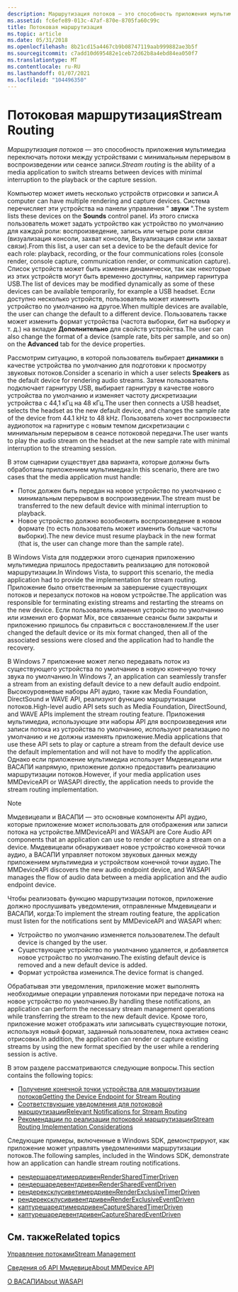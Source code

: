 ```yaml
---
description: Маршрутизация потоков — это способность приложения мультимедиа переключать потоки между устройствами с минимальным перерывом в воспроизведении или сеансе записи.
ms.assetid: fc6efe89-013c-47af-870e-8705fa60c99c
title: Потоковая маршрутизация
ms.topic: article
ms.date: 05/31/2018
ms.openlocfilehash: 8b21cd15a4467cb9b08747119aab999882ae3b5f
ms.sourcegitcommit: c7add10d695482e1ceb72d62b8a4ebd84ea050f7
ms.translationtype: MT
ms.contentlocale: ru-RU
ms.lasthandoff: 01/07/2021
ms.locfileid: "104496350"
---
```

# <a name="stream-routing"></a><span data-ttu-id="5c6ac-103">Потоковая маршрутизация</span><span class="sxs-lookup"><span data-stu-id="5c6ac-103">Stream Routing</span></span>

<span data-ttu-id="5c6ac-104">*Маршрутизация потоков* — это способность приложения мультимедиа переключать потоки между устройствами с минимальным перерывом в воспроизведении или сеансе записи.</span><span class="sxs-lookup"><span data-stu-id="5c6ac-104">*Stream routing* is the ability of a media application to switch streams between devices with minimal interruption to the playback or the capture session.</span></span>

<span data-ttu-id="5c6ac-105">Компьютер может иметь несколько устройств отрисовки и записи.</span><span class="sxs-lookup"><span data-stu-id="5c6ac-105">A computer can have multiple rendering and capture devices.</span></span> <span data-ttu-id="5c6ac-106">Система перечисляет эти устройства на панели управления " **звуки** ".</span><span class="sxs-lookup"><span data-stu-id="5c6ac-106">The system lists these devices on the **Sounds** control panel.</span></span> <span data-ttu-id="5c6ac-107">Из этого списка пользователь может задать устройство как устройство по умолчанию для каждой роли: воспроизведение, запись или четыре роли связи (визуализация консоли, захват консоли, Визуализация связи или захват связи).</span><span class="sxs-lookup"><span data-stu-id="5c6ac-107">From this list, a user can set a device to be the default device for each role: playback, recording, or the four communications roles (console render, console capture, communication render, or communication capture).</span></span> <span data-ttu-id="5c6ac-108">Список устройств может быть изменен динамически, так как некоторые из этих устройств могут быть временно доступны, например гарнитура USB.</span><span class="sxs-lookup"><span data-stu-id="5c6ac-108">The list of devices may be modified dynamically as some of these devices can be available temporarily, for example a USB headset.</span></span> <span data-ttu-id="5c6ac-109">Если доступно несколько устройств, пользователь может изменить устройство по умолчанию на другое.</span><span class="sxs-lookup"><span data-stu-id="5c6ac-109">When multiple devices are available, the user can change the default to a different device.</span></span> <span data-ttu-id="5c6ac-110">Пользователь также может изменить формат устройства (частота выборки, бит на выборку и т. д.) на вкладке **Дополнительно** для свойств устройства.</span><span class="sxs-lookup"><span data-stu-id="5c6ac-110">The user can also change the format of a device (sample rate, bits per sample, and so on) on the **Advanced** tab for the device properties.</span></span>

<span data-ttu-id="5c6ac-111">Рассмотрим ситуацию, в которой пользователь выбирает **динамики** в качестве устройства по умолчанию для подготовки к просмотру звуковых потоков.</span><span class="sxs-lookup"><span data-stu-id="5c6ac-111">Consider a scenario in which a user selects **Speakers** as the default device for rendering audio streams.</span></span> <span data-ttu-id="5c6ac-112">Затем пользователь подключает гарнитуру USB, выбирает гарнитуру в качестве нового устройства по умолчанию и изменяет частоту дискретизации устройства с 44,1 кГц на 48 кГц.</span><span class="sxs-lookup"><span data-stu-id="5c6ac-112">The user then connects a USB headset, selects the headset as the new default device, and changes the sample rate of the device from 44.1 kHz to 48 kHz.</span></span> <span data-ttu-id="5c6ac-113">Пользователь хочет воспроизвести аудиопоток на гарнитуре с новым темпом дискретизации с минимальным перерывом в сеансе потоковой передачи.</span><span class="sxs-lookup"><span data-stu-id="5c6ac-113">The user wants to play the audio stream on the headset at the new sample rate with minimal interruption to the streaming session.</span></span>

<span data-ttu-id="5c6ac-114">В этом сценарии существует два варианта, которые должны быть обработаны приложением мультимедиа:</span><span class="sxs-lookup"><span data-stu-id="5c6ac-114">In this scenario, there are two cases that the media application must handle:</span></span>

-   <span data-ttu-id="5c6ac-115">Поток должен быть передан на новое устройство по умолчанию с минимальным перерывом в воспроизведении.</span><span class="sxs-lookup"><span data-stu-id="5c6ac-115">The stream must be transferred to the new default device with minimal interruption to playback.</span></span>
-   <span data-ttu-id="5c6ac-116">Новое устройство должно возобновить воспроизведение в новом формате (то есть пользователь может изменить больше частоты выборки).</span><span class="sxs-lookup"><span data-stu-id="5c6ac-116">The new device must resume playback in the new format (that is, the user can change more than the sample rate).</span></span>

<span data-ttu-id="5c6ac-117">В Windows Vista для поддержки этого сценария приложению мультимедиа пришлось предоставить реализацию для потоковой маршрутизации.</span><span class="sxs-lookup"><span data-stu-id="5c6ac-117">In Windows Vista, to support this scenario, the media application had to provide the implementation for stream routing.</span></span> <span data-ttu-id="5c6ac-118">Приложение было ответственным за завершение существующих потоков и перезапуск потоков на новом устройстве.</span><span class="sxs-lookup"><span data-stu-id="5c6ac-118">The application was responsible for terminating existing streams and restarting the streams on the new device.</span></span> <span data-ttu-id="5c6ac-119">Если пользователь изменил устройство по умолчанию или изменил его формат Mix, все связанные сеансы были закрыты и приложению пришлось бы справиться с восстановлением.</span><span class="sxs-lookup"><span data-stu-id="5c6ac-119">If the user changed the default device or its mix format changed, then all of the associated sessions were closed and the application had to handle the recovery.</span></span>

<span data-ttu-id="5c6ac-120">В Windows 7 приложение может легко передавать поток из существующего устройства по умолчанию в новую конечную точку звука по умолчанию.</span><span class="sxs-lookup"><span data-stu-id="5c6ac-120">In Windows 7, an application can seamlessly transfer a stream from an existing default device to a new default audio endpoint.</span></span> <span data-ttu-id="5c6ac-121">Высокоуровневые наборы API аудио, такие как Media Foundation, DirectSound и WAVE API, реализуют функцию маршрутизации потоков.</span><span class="sxs-lookup"><span data-stu-id="5c6ac-121">High-level audio API sets such as Media Foundation, DirectSound, and WAVE APIs implement the stream routing feature.</span></span> <span data-ttu-id="5c6ac-122">Приложения мультимедиа, использующие эти наборы API для воспроизведения или записи потока из устройства по умолчанию, используют реализацию по умолчанию и не должны изменять приложение.</span><span class="sxs-lookup"><span data-stu-id="5c6ac-122">Media applications that use these API sets to play or capture a stream from the default device use the default implementation and will not have to modify the application.</span></span> <span data-ttu-id="5c6ac-123">Однако если приложение мультимедиа использует Ммдевицеапи или ВАСАПИ напрямую, приложение должно предоставить реализацию маршрутизации потоков.</span><span class="sxs-lookup"><span data-stu-id="5c6ac-123">However, if your media application uses MMDeviceAPI or WASAPI directly, the application needs to provide the stream routing implementation.</span></span>

> [!Note]  
> <span data-ttu-id="5c6ac-124">Ммдевицеапи и ВАСАПИ — это основные компоненты API аудио, которые приложение может использовать для отображения или записи потока на устройстве.</span><span class="sxs-lookup"><span data-stu-id="5c6ac-124">MMDeviceAPI and WASAPI are Core Audio API components that an application can use to render or capture a stream on a device.</span></span> <span data-ttu-id="5c6ac-125">Ммдевицеапи обнаруживает новое устройство конечной точки аудио, а ВАСАПИ управляет потоком звуковых данных между приложением мультимедиа и устройством конечной точки аудио.</span><span class="sxs-lookup"><span data-stu-id="5c6ac-125">The MMDeviceAPI discovers the new audio endpoint device, and WASAPI manages the flow of audio data between a media application and the audio endpoint device.</span></span>

 

<span data-ttu-id="5c6ac-126">Чтобы реализовать функцию маршрутизации потоков, приложение должно прослушивать уведомления, отправленные Ммдевицеапи и ВАСАПИ, когда:</span><span class="sxs-lookup"><span data-stu-id="5c6ac-126">To implement the stream routing feature, the application must listen for the notifications sent by MMDeviceAPI and WASAPI when:</span></span>

-   <span data-ttu-id="5c6ac-127">Устройство по умолчанию изменяется пользователем.</span><span class="sxs-lookup"><span data-stu-id="5c6ac-127">The default device is changed by the user.</span></span>
-   <span data-ttu-id="5c6ac-128">Существующее устройство по умолчанию удаляется, и добавляется новое устройство по умолчанию.</span><span class="sxs-lookup"><span data-stu-id="5c6ac-128">The existing default device is removed and a new default device is added.</span></span>
-   <span data-ttu-id="5c6ac-129">Формат устройства изменился.</span><span class="sxs-lookup"><span data-stu-id="5c6ac-129">The device format is changed.</span></span>

<span data-ttu-id="5c6ac-130">Обрабатывая эти уведомления, приложение может выполнять необходимые операции управления потоками при передаче потока на новое устройство по умолчанию.</span><span class="sxs-lookup"><span data-stu-id="5c6ac-130">By handling these notifications, an application can perform the necessary stream management operations while transferring the stream to the new default device.</span></span> <span data-ttu-id="5c6ac-131">Кроме того, приложение может отображать или записывать существующие потоки, используя новый формат, заданный пользователем, пока активен сеанс отрисовки.</span><span class="sxs-lookup"><span data-stu-id="5c6ac-131">In addition, the application can render or capture existing streams by using the new format specified by the user while a rendering session is active.</span></span>

<span data-ttu-id="5c6ac-132">В этом разделе рассматриваются следующие вопросы.</span><span class="sxs-lookup"><span data-stu-id="5c6ac-132">This section contains the following topics:</span></span>

-   [<span data-ttu-id="5c6ac-133">Получение конечной точки устройства для маршрутизации потоков</span><span class="sxs-lookup"><span data-stu-id="5c6ac-133">Getting the Device Endpoint for Stream Routing</span></span>](getting-the-default-device-endpoint-for-stream-routing.md)
-   [<span data-ttu-id="5c6ac-134">Соответствующие уведомления для потоковой маршрутизации</span><span class="sxs-lookup"><span data-stu-id="5c6ac-134">Relevant Notifications for Stream Routing</span></span>](relevant-device-notifications-for-stream-routing.md)
-   [<span data-ttu-id="5c6ac-135">Рекомендации по реализации потоковой маршрутизации</span><span class="sxs-lookup"><span data-stu-id="5c6ac-135">Stream Routing Implementation Considerations</span></span>](stream-routing-implementation-considerations.md)

<span data-ttu-id="5c6ac-136">Следующие примеры, включенные в Windows SDK, демонстрируют, как приложение может управлять уведомлениями маршрутизации потоков.</span><span class="sxs-lookup"><span data-stu-id="5c6ac-136">The following samples, included in the Windows SDK, demonstrate how an application can handle stream routing notifications.</span></span>

-   [<span data-ttu-id="5c6ac-137">рендершаредтимердривен</span><span class="sxs-lookup"><span data-stu-id="5c6ac-137">RenderSharedTimerDriven</span></span>](rendersharedtimerdriven.md)
-   [<span data-ttu-id="5c6ac-138">рендершаредевентдривен</span><span class="sxs-lookup"><span data-stu-id="5c6ac-138">RenderSharedEventDriven</span></span>](rendersharedeventdriven.md)
-   [<span data-ttu-id="5c6ac-139">рендерексклусиветимердривен</span><span class="sxs-lookup"><span data-stu-id="5c6ac-139">RenderExclusiveTimerDriven</span></span>](renderexclusivetimerdriven.md)
-   [<span data-ttu-id="5c6ac-140">рендерексклусививентдривен</span><span class="sxs-lookup"><span data-stu-id="5c6ac-140">RenderExclusiveEventDriven</span></span>](renderexclusiveeventdriven.md)
-   [<span data-ttu-id="5c6ac-141">каптурешаредтимердривен</span><span class="sxs-lookup"><span data-stu-id="5c6ac-141">CaptureSharedTimerDriven</span></span>](capturesharedtimerdriven.md)
-   [<span data-ttu-id="5c6ac-142">каптурешаредевентдривен</span><span class="sxs-lookup"><span data-stu-id="5c6ac-142">CaptureSharedEventDriven</span></span>](capturesharedeventdriven.md)

## <a name="related-topics"></a><span data-ttu-id="5c6ac-143">См. также</span><span class="sxs-lookup"><span data-stu-id="5c6ac-143">Related topics</span></span>

<dl> <dt>

[<span data-ttu-id="5c6ac-144">Управление потоками</span><span class="sxs-lookup"><span data-stu-id="5c6ac-144">Stream Management</span></span>](stream-management.md)
</dt> <dt>

[<span data-ttu-id="5c6ac-145">Сведения об API Ммдевице</span><span class="sxs-lookup"><span data-stu-id="5c6ac-145">About MMDevice API</span></span>](mmdevice-api.md)
</dt> <dt>

[<span data-ttu-id="5c6ac-146">О ВАСАПИ</span><span class="sxs-lookup"><span data-stu-id="5c6ac-146">About WASAPI</span></span>](wasapi.md)
</dt> </dl>

 

 



